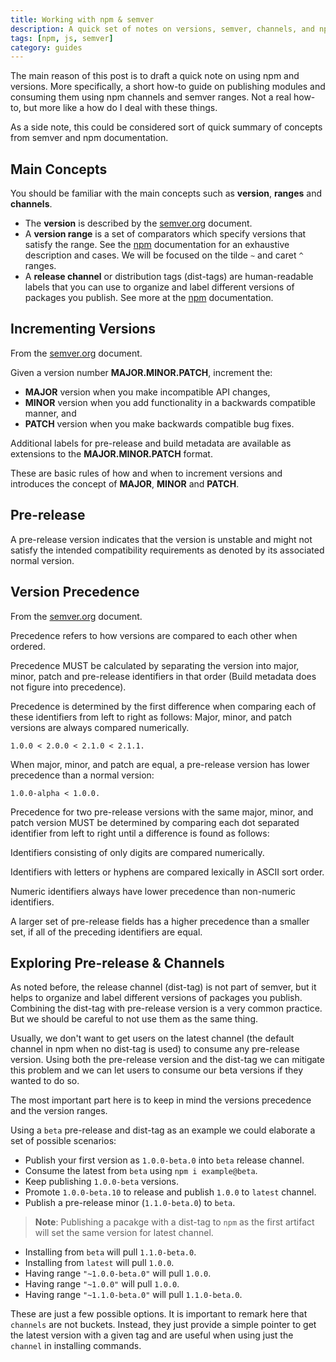 ```yaml
---
title: Working with npm & semver
description: A quick set of notes on versions, semver, channels, and npm.
tags: [npm, js, semver]
category: guides
---
```


The main reason of this post is to draft a quick note on using npm and versions.
More specifically, a short how-to guide on publishing modules and consuming them using npm channels and semver ranges. Not a real how-to, but more like a how do I deal with these things.

As a side note, this could be considered sort of quick summary of concepts from semver and npm documentation.

## Main Concepts

You should be familiar with the main concepts such as **version**, **ranges** and **channels**. 

- The **version** is described by the [semver.org](https://semver.org/) document.
- A **version range** is a set of comparators which specify versions that satisfy the range. See the [npm](https://docs.npmjs.com/cli/v6/using-npm/semver#ranges) documentation for an exhaustive description and cases. We will be focused on the tilde `~` and caret `^` ranges.
- A **release channel** or distribution tags (dist-tags) are human-readable labels that you can use to organize and label different versions of packages you publish. See more at the [npm](https://docs.npmjs.com/cli/v6/commands/npm-dist-tag#purpose) documentation.


## Incrementing Versions

From the [semver.org](https://semver.org/) document. 

Given a version number **MAJOR.MINOR.PATCH**, increment the:

 - **MAJOR** version when you make incompatible API changes,  
 - **MINOR** version when you add functionality in a backwards compatible manner, and  
 - **PATCH** version when you make backwards compatible bug fixes.   
 
Additional labels for pre-release and build metadata are available as extensions to the **MAJOR.MINOR.PATCH** format.

These are basic rules of how and when to increment versions and introduces the concept of **MAJOR**, **MINOR** and **PATCH**. 

## Pre-release

A pre-release version indicates that the version is unstable and might not satisfy the intended compatibility requirements as denoted by its associated normal version.

## Version Precedence

From the [semver.org](https://semver.org/) document. 

Precedence refers to how versions are compared to each other when ordered.

Precedence MUST be calculated by separating the version into major, minor, patch and pre-release identifiers in that order (Build metadata does not figure into precedence).

Precedence is determined by the first difference when comparing each of these identifiers from left to right as follows: Major, minor, and patch versions are always compared numerically.

```
1.0.0 < 2.0.0 < 2.1.0 < 2.1.1.
```

When major, minor, and patch are equal, a pre-release version has lower precedence than a normal version:

```
1.0.0-alpha < 1.0.0.
```

Precedence for two pre-release versions with the same major, minor, and patch version MUST be determined by comparing each dot separated identifier from left to right until a difference is found as follows:

Identifiers consisting of only digits are compared numerically.

Identifiers with letters or hyphens are compared lexically in ASCII sort order.

Numeric identifiers always have lower precedence than non-numeric identifiers.

A larger set of pre-release fields has a higher precedence than a smaller set, if all of the preceding identifiers are equal.

## Exploring Pre-release & Channels

As noted before, the release channel (dist-tag) is not part of semver, but it helps to organize and label different versions of packages you publish.
Combining the dist-tag with pre-release version is a very common practice. But we should be careful to not use them as the same thing. 

Usually, we don't want to get users on the latest channel (the default channel in npm when no dist-tag is used) to consume any pre-release version. 
Using both the pre-release version and the dist-tag we can mitigate this problem and we can let users to consume our beta versions if they wanted to do so.

The most important part here is to keep in mind the versions precedence and the version ranges.

Using a `beta` pre-release and dist-tag as an example we could elaborate a set of possible scenarios:

- Publish your first version as `1.0.0-beta.0` into `beta` release channel.
- Consume the latest from `beta` using `npm i example@beta`.
- Keep publishing `1.0.0-beta` versions.
- Promote `1.0.0-beta.10` to release and publish `1.0.0` to `latest` channel.
- Publish a pre-release minor (`1.1.0-beta.0`) to `beta`.

> **Note**: Publishing a pacakge with a dist-tag to `npm` as the first artifact will set the same version for latest channel.

- Installing from `beta` will pull `1.1.0-beta.0`.
- Installing from `latest` will pull `1.0.0`.
- Having range `"~1.0.0-beta.0"` will pull `1.0.0`.
- Having range `"~1.0.0"` will pull `1.0.0`.
- Having range `"~1.1.0-beta.0"` will pull `1.1.0-beta.0`.

These are just a few possible options. It is important to remark here that `channels` are not buckets. Instead, they just provide a simple pointer to get the latest version with a given tag and are useful when using just the `channel` in installing commands.
